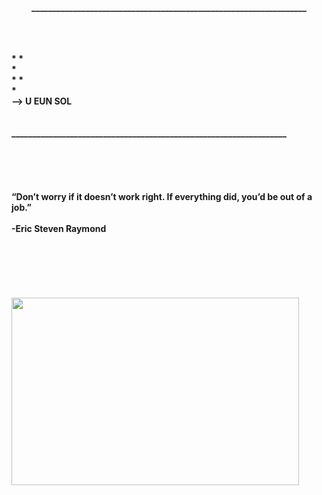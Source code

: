 
<p align="center">
  <b> __________________________________________________________________<br><br><br><br>
    </p>
                 *                                             *              <br>
  <b>                                *                                  <br>
  <b>                 *                                             *   <br>
  <b>                                             *                     <br> -->
  <b> U EUN SOL </b><br><br><br>
<!--   <b>                                   *                               <br>
  <b>       *                                                  *        <br>
  <b>                      *                         *                  <br> -->
  <b> __________________________________________________________________<br><br><br><br><br><br>
  <b>“Don’t worry if it doesn’t work right. If everything did, you’d be out of a job.”<br><br>
  <b>-Eric Steven Raymond<br><br><br><br><br><br><br>
  <img width="460" height="300" src= https://user-images.githubusercontent.com/66423580/99405968-b1050f80-2930-11eb-9b49-7e108e5bb1e4.png>
  <br><br>
  
</p>

<!--<b>https://github-readme-stats.vercel.app/api?username=YuEunSol&show_icons=true&theme=graywhite</b><br>

-->

<!--
**YuEunsol/YuEunSol** is a ✨ _special_ ✨ repository because its `README.md` (this file) appears on your GitHub profile.

Here are some ideas to get you started:

- 🔭 I’m currently working on ...
- 🌱 I’m currently learning ...
- 👯 I’m looking to collaborate on ...
- 🤔 I’m looking for help with ...
- 💬 Ask me about ...
- 📫 How to reach me: ...
- 😄 Pronouns: ...
- ⚡ Fun fact: ...
-->
